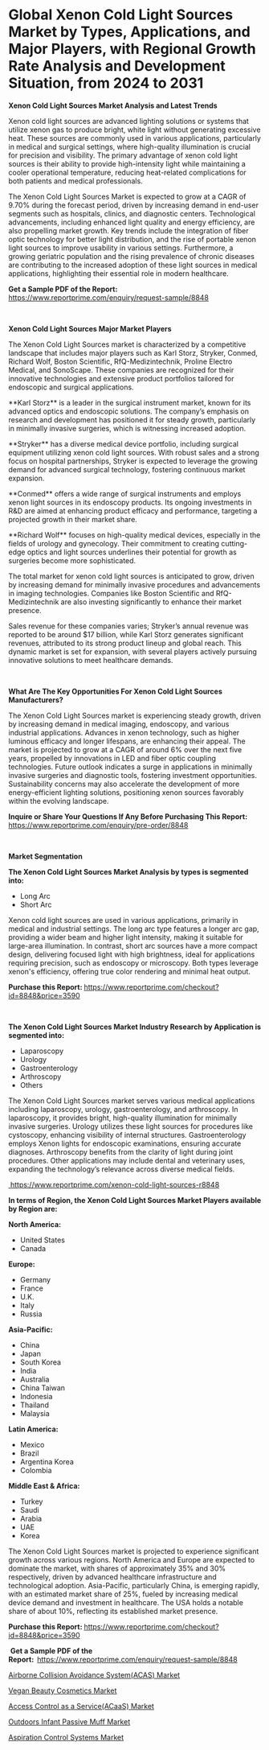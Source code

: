 <p><h1>Global Xenon Cold Light Sources Market by Types, Applications, and Major Players, with Regional Growth Rate Analysis and Development Situation, from 2024 to 2031</h1></p><p><strong>Xenon Cold Light Sources Market Analysis and Latest Trends</strong></p>
<p><p>Xenon cold light sources are advanced lighting solutions or systems that utilize xenon gas to produce bright, white light without generating excessive heat. These sources are commonly used in various applications, particularly in medical and surgical settings, where high-quality illumination is crucial for precision and visibility. The primary advantage of xenon cold light sources is their ability to provide high-intensity light while maintaining a cooler operational temperature, reducing heat-related complications for both patients and medical professionals.</p><p>The Xenon Cold Light Sources Market is expected to grow at a CAGR of 9.70% during the forecast period, driven by increasing demand in end-user segments such as hospitals, clinics, and diagnostic centers. Technological advancements, including enhanced light quality and energy efficiency, are also propelling market growth. Key trends include the integration of fiber optic technology for better light distribution, and the rise of portable xenon light sources to improve usability in various settings. Furthermore, a growing geriatric population and the rising prevalence of chronic diseases are contributing to the increased adoption of these light sources in medical applications, highlighting their essential role in modern healthcare.</p></p>
<p><strong>Get a Sample PDF of the Report:&nbsp;</strong> <a href="https://www.reportprime.com/enquiry/request-sample/8848">https://www.reportprime.com/enquiry/request-sample/8848</a></p>
<p>&nbsp;</p>
<p><strong>Xenon Cold Light Sources Major Market Players</strong></p>
<p><p>The Xenon Cold Light Sources market is characterized by a competitive landscape that includes major players such as Karl Storz, Stryker, Conmed, Richard Wolf, Boston Scientific, RfQ-Medizintechnik, Proline Electro Medical, and SonoScape. These companies are recognized for their innovative technologies and extensive product portfolios tailored for endoscopic and surgical applications.</p><p>**Karl Storz** is a leader in the surgical instrument market, known for its advanced optics and endoscopic solutions. The company’s emphasis on research and development has positioned it for steady growth, particularly in minimally invasive surgeries, which is witnessing increased adoption.</p><p>**Stryker** has a diverse medical device portfolio, including surgical equipment utilizing xenon cold light sources. With robust sales and a strong focus on hospital partnerships, Stryker is expected to leverage the growing demand for advanced surgical technology, fostering continuous market expansion.</p><p>**Conmed** offers a wide range of surgical instruments and employs xenon light sources in its endoscopy products. Its ongoing investments in R&D are aimed at enhancing product efficacy and performance, targeting a projected growth in their market share.</p><p>**Richard Wolf** focuses on high-quality medical devices, especially in the fields of urology and gynecology. Their commitment to creating cutting-edge optics and light sources underlines their potential for growth as surgeries become more sophisticated.</p><p>The total market for xenon cold light sources is anticipated to grow, driven by increasing demand for minimally invasive procedures and advancements in imaging technologies. Companies like Boston Scientific and RfQ-Medizintechnik are also investing significantly to enhance their market presence.</p><p>Sales revenue for these companies varies; Stryker’s annual revenue was reported to be around $17 billion, while Karl Storz generates significant revenues, attributed to its strong product lineup and global reach. This dynamic market is set for expansion, with several players actively pursuing innovative solutions to meet healthcare demands.</p></p>
<p>&nbsp;</p>
<p><strong>What Are The Key Opportunities For Xenon Cold Light Sources Manufacturers?</strong></p>
<p><p>The Xenon Cold Light Sources market is experiencing steady growth, driven by increasing demand in medical imaging, endoscopy, and various industrial applications. Advances in xenon technology, such as higher luminous efficacy and longer lifespans, are enhancing their appeal. The market is projected to grow at a CAGR of around 6% over the next five years, propelled by innovations in LED and fiber optic coupling technologies. Future outlook indicates a surge in applications in minimally invasive surgeries and diagnostic tools, fostering investment opportunities. Sustainability concerns may also accelerate the development of more energy-efficient lighting solutions, positioning xenon sources favorably within the evolving landscape.</p></p>
<p><strong>Inquire or Share Your Questions If Any Before Purchasing This Report:</strong> <a href="https://www.reportprime.com/enquiry/pre-order/8848">https://www.reportprime.com/enquiry/pre-order/8848</a></p>
<p>&nbsp;</p>
<p><strong>Market Segmentation</strong></p>
<p><strong>The Xenon Cold Light Sources Market Analysis by types is segmented into:</strong></p>
<p><ul><li>Long Arc</li><li>Short Arc</li></ul></p>
<p><p>Xenon cold light sources are used in various applications, primarily in medical and industrial settings. The long arc type features a longer arc gap, providing a wider beam and higher light intensity, making it suitable for large-area illumination. In contrast, short arc sources have a more compact design, delivering focused light with high brightness, ideal for applications requiring precision, such as endoscopy or microscopy. Both types leverage xenon's efficiency, offering true color rendering and minimal heat output.</p></p>
<p><strong>Purchase this Report:&nbsp;</strong><a href="https://www.reportprime.com/checkout?id=8848&price=3590">https://www.reportprime.com/checkout?id=8848&price=3590</a></p>
<p>&nbsp;</p>
<p><strong>The Xenon Cold Light Sources Market Industry Research by Application is segmented into:</strong></p>
<p><ul><li>Laparoscopy</li><li>Urology</li><li>Gastroenterology</li><li>Arthroscopy</li><li>Others</li></ul></p>
<p><p>The Xenon Cold Light Sources market serves various medical applications including laparoscopy, urology, gastroenterology, and arthroscopy. In laparoscopy, it provides bright, high-quality illumination for minimally invasive surgeries. Urology utilizes these light sources for procedures like cystoscopy, enhancing visibility of internal structures. Gastroenterology employs Xenon lights for endoscopic examinations, ensuring accurate diagnoses. Arthroscopy benefits from the clarity of light during joint procedures. Other applications may include dental and veterinary uses, expanding the technology’s relevance across diverse medical fields.</p></p>
<p><a href="https://www.reportprime.com/xenon-cold-light-sources-r8848">&nbsp;https://www.reportprime.com/xenon-cold-light-sources-r8848</a></p>
<p><strong>In terms of Region, the Xenon Cold Light Sources Market Players available by Region are:</strong></p>
<p>
    <p> <strong> North America: </strong>
        <ul>
            <li>United States</li>
            <li>Canada</li>
        </ul>
        </p> 
    <p> <strong> Europe: </strong>
        <ul>
            <li>Germany</li>
            <li>France</li>
            <li>U.K.</li>
            <li>Italy</li>
            <li>Russia</li>
        </ul>
        </p> 
    <p> <strong> Asia-Pacific: </strong>
        <ul>
            <li>China</li>
            <li>Japan</li>
            <li>South Korea</li>
            <li>India</li>
            <li>Australia</li>
            <li>China Taiwan</li>
            <li>Indonesia</li>
            <li>Thailand</li>
            <li>Malaysia</li>
        </ul>
        </p> 
    <p> <strong> Latin America: </strong>
        <ul>
            <li>Mexico</li>
            <li>Brazil</li>
            <li>Argentina Korea</li>
            <li>Colombia</li>
        </ul>
        </p> 
    <p> <strong> Middle East & Africa: </strong>
        <ul>
            <li>Turkey</li>
            <li>Saudi</li>
            <li>Arabia</li>
            <li>UAE</li>
            <li>Korea</li>
        </ul>
    </p>
    </p>
<p><p>The Xenon Cold Light Sources market is projected to experience significant growth across various regions. North America and Europe are expected to dominate the market, with shares of approximately 35% and 30% respectively, driven by advanced healthcare infrastructure and technological adoption. Asia-Pacific, particularly China, is emerging rapidly, with an estimated market share of 25%, fueled by increasing medical device demand and investment in healthcare. The USA holds a notable share of about 10%, reflecting its established market presence.</p></p>
<p><strong>Purchase this Report: </strong><a href="https://www.reportprime.com/checkout?id=8848&price=3590">https://www.reportprime.com/checkout?id=8848&price=3590</a></p>
<p>&nbsp;<strong>Get a Sample PDF of the Report:&nbsp;&nbsp;</strong><a href="https://www.reportprime.com/enquiry/request-sample/8848">https://www.reportprime.com/enquiry/request-sample/8848</a></p>
<p><strong></strong></p>
<p><p><a href="https://issuu.com/reportprime-2/docs/airborne-collision-avoidance-system_6b2e10c5b50983">Airborne Collision Avoidance System(ACAS) Market</a></p><p><a href="https://www.linkedin.com/pulse/vegan-beauty-cosmetics-market-trends-growth-outlook-2024--wgqpf?trackingId=wNRy9pvuR2eDM7P6SCOU5Q%3D%3D">Vegan Beauty Cosmetics Market</a></p><p><a href="https://issuu.com/reportprime-2/docs/access-control-as-a-serviceacaas-ma_ebb9ed834de6bb">Access Control as a Service(ACaaS) Market</a></p><p><a href="https://medium.com/@kimwalker1923/the-global-outdoors-infant-passive-muff-market-is-projected-to-experience-an-annual-growth-rate-d9121cf54753">Outdoors Infant Passive Muff Market</a></p><p><a href="https://github.com/bmorecock/Market-Research-Report-List-5/blob/main/aspiration-control-systems-market.md">Aspiration Control Systems Market</a></p></p>